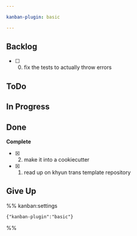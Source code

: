 ```yaml
---

kanban-plugin: basic

---
```


## Backlog

- [ ] 0. fix the tests to actually throw errors


## ToDo



## In Progress



## Done

**Complete**
- [x] 2. make it into a cookiecutter
- [x] 1. read up on khyun trans template repository


## Give Up





%% kanban:settings
```
{"kanban-plugin":"basic"}
```
%%